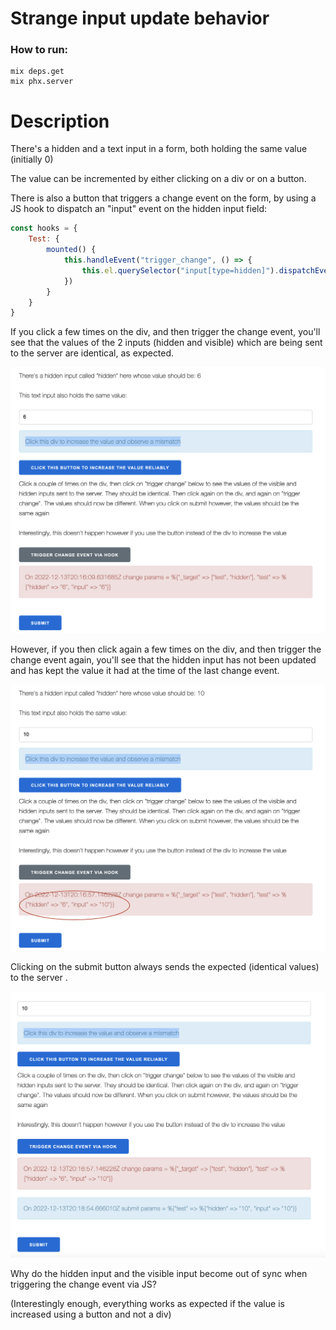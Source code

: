 # Strange input update behavior

### How to run:

```
mix deps.get
mix phx.server
```

# Description

There's a hidden and a text input in a form, both holding the same value (initially 0)

The value can be incremented by either clicking on a div or on a button.

There is also a button that triggers a change event on the form, by using a JS hook to dispatch an "input" event on the hidden input field:

```js
const hooks = {
    Test: {
        mounted() {
            this.handleEvent("trigger_change", () => {
                this.el.querySelector("input[type=hidden]").dispatchEvent(new Event('input', {bubbles: true}))
            })
        }
    }
}
```

If you click a few times on the div, and then trigger the change event, you'll see that the values of the 2 inputs (hidden and visible)
which are being sent to the server are identical, as expected.

![ok](./ok.png)

However, if you then click again a few times on the div, and then trigger the change event again, you'll see that the hidden input has not been updated and has kept the value it had at the time of the last change event.

![mismatch](./mismatch.png)

Clicking on the submit button always sends the expected (identical values) to the server .

![submit](./submit.png)

Why do the hidden input and the visible input become out of sync when triggering the change event via JS?

(Interestingly enough, everything works as expected if the value is increased using a button and not a div)

